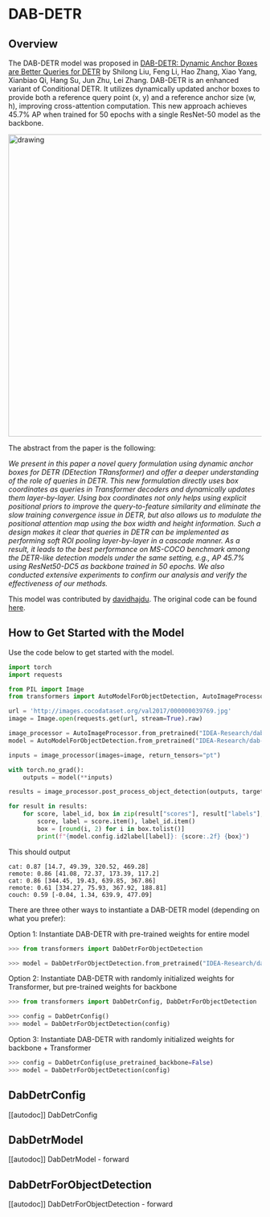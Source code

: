 <!--Copyright 2024 The HuggingFace Team. All rights reserved.

Licensed under the Apache License, Version 2.0 (the "License"); you may not use this file except in compliance with
the License. You may obtain a copy of the License at

http://www.apache.org/licenses/LICENSE-2.0

Unless required by applicable law or agreed to in writing, software distributed under the License is distributed on
an "AS IS" BASIS, WITHOUT WARRANTIES OR CONDITIONS OF ANY KIND, either express or implied. See the License for the
specific language governing permissions and limitations under the License.

⚠️ Note that this file is in Markdown but contain specific syntax for our doc-builder (similar to MDX) that may not be
rendered properly in your Markdown viewer.

-->

# DAB-DETR

## Overview

The DAB-DETR model was proposed in [DAB-DETR: Dynamic Anchor Boxes are Better Queries for DETR](https://arxiv.org/abs/2201.12329) by Shilong Liu, Feng Li, Hao Zhang, Xiao Yang, Xianbiao Qi, Hang Su, Jun Zhu, Lei Zhang.
DAB-DETR is an enhanced variant of Conditional DETR. It utilizes dynamically updated anchor boxes to provide both a reference query point (x, y) and a reference anchor size (w, h), improving cross-attention computation. This new approach achieves 45.7% AP when trained for 50 epochs with a single ResNet-50 model as the backbone.

<img src="https://huggingface.co/datasets/huggingface/documentation-images/resolve/main/transformers/model_doc/dab_detr_convergence_plot.png"
alt="drawing" width="600"/>

The abstract from the paper is the following:

*We present in this paper a novel query formulation using dynamic anchor boxes
for DETR (DEtection TRansformer) and offer a deeper understanding of the role
of queries in DETR. This new formulation directly uses box coordinates as queries
in Transformer decoders and dynamically updates them layer-by-layer. Using box
coordinates not only helps using explicit positional priors to improve the query-to-feature similarity and eliminate the slow training convergence issue in DETR,
but also allows us to modulate the positional attention map using the box width
and height information. Such a design makes it clear that queries in DETR can be
implemented as performing soft ROI pooling layer-by-layer in a cascade manner.
As a result, it leads to the best performance on MS-COCO benchmark among
the DETR-like detection models under the same setting, e.g., AP 45.7% using
ResNet50-DC5 as backbone trained in 50 epochs. We also conducted extensive
experiments to confirm our analysis and verify the effectiveness of our methods.*

This model was contributed by [davidhajdu](https://huggingface.co/davidhajdu).
The original code can be found [here](https://github.com/IDEA-Research/DAB-DETR).

## How to Get Started with the Model

Use the code below to get started with the model.

```python
import torch
import requests

from PIL import Image
from transformers import AutoModelForObjectDetection, AutoImageProcessor

url = 'http://images.cocodataset.org/val2017/000000039769.jpg' 
image = Image.open(requests.get(url, stream=True).raw)

image_processor = AutoImageProcessor.from_pretrained("IDEA-Research/dab-detr-resnet-50")
model = AutoModelForObjectDetection.from_pretrained("IDEA-Research/dab-detr-resnet-50")

inputs = image_processor(images=image, return_tensors="pt")

with torch.no_grad():
    outputs = model(**inputs)

results = image_processor.post_process_object_detection(outputs, target_sizes=torch.tensor([image.size[::-1]]), threshold=0.3)

for result in results:
    for score, label_id, box in zip(result["scores"], result["labels"], result["boxes"]):
        score, label = score.item(), label_id.item()
        box = [round(i, 2) for i in box.tolist()]
        print(f"{model.config.id2label[label]}: {score:.2f} {box}")
```
This should output
```
cat: 0.87 [14.7, 49.39, 320.52, 469.28]
remote: 0.86 [41.08, 72.37, 173.39, 117.2]
cat: 0.86 [344.45, 19.43, 639.85, 367.86]
remote: 0.61 [334.27, 75.93, 367.92, 188.81]
couch: 0.59 [-0.04, 1.34, 639.9, 477.09]
```

There are three other ways to instantiate a DAB-DETR model (depending on what you prefer):

Option 1: Instantiate DAB-DETR with pre-trained weights for entire model
```py
>>> from transformers import DabDetrForObjectDetection

>>> model = DabDetrForObjectDetection.from_pretrained("IDEA-Research/dab-detr-resnet-50")
```

Option 2: Instantiate DAB-DETR with randomly initialized weights for Transformer, but pre-trained weights for backbone
```py
>>> from transformers import DabDetrConfig, DabDetrForObjectDetection

>>> config = DabDetrConfig()
>>> model = DabDetrForObjectDetection(config)
```
Option 3: Instantiate DAB-DETR with randomly initialized weights for backbone + Transformer
```py
>>> config = DabDetrConfig(use_pretrained_backbone=False)
>>> model = DabDetrForObjectDetection(config)
```


## DabDetrConfig

[[autodoc]] DabDetrConfig

## DabDetrModel

[[autodoc]] DabDetrModel
    - forward

## DabDetrForObjectDetection

[[autodoc]] DabDetrForObjectDetection
    - forward
